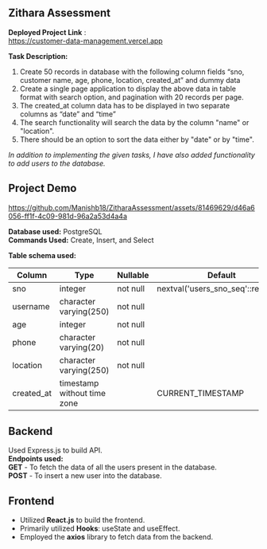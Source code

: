
## Zithara Assessment
**Deployed Project Link** :  
https://customer-data-management.vercel.app

**Task Description:**
1. Create 50 records in database with the following column fields “sno, customer name, age, phone, location, created_at” and dummy data
2. Create a single page application to display the above data in table format with search option, and pagination with 20 records per page.
3. The created_at column data has to be displayed in two separate columns as “date” and “time”
4. The search functionality will search the data by the column "name" or "location".
5. There should be an option to sort the data either by "date" or by "time".

*In addition to implementing the given tasks, I have also added functionality to add users to the database.*

## Project Demo


https://github.com/Manishb18/ZitharaAssessment/assets/81469629/d46a6056-ff1f-4c09-981d-96a2a53d4a4a


**Database used:** PostgreSQL  
**Commands Used:** Create, Insert, and Select

**Table schema used:**

| Column     | Type                        | Nullable | Default                                |
|------------|-----------------------------|----------|----------------------------------------|
| sno        | integer                     | not null | nextval('users_sno_seq'::regclass)    |
| username   | character varying(250)      | not null |                                        |
| age        | integer                     | not null |                                        |
| phone      | character varying(20)       | not null |                                        |
| location   | character varying(250)      | not null |                                        |
| created_at | timestamp without time zone|          | CURRENT_TIMESTAMP                     |

## Backend
Used Express.js to build API.  
**Endpoints used:**  
**GET** - To fetch the data of all the users present in the database.  
**POST** - To insert a new user into the database.

## Frontend

- Utilized **React.js** to build the frontend.
- Primarily utilized **Hooks**: useState and useEffect.
- Employed the **axios** library to fetch data from the backend.
